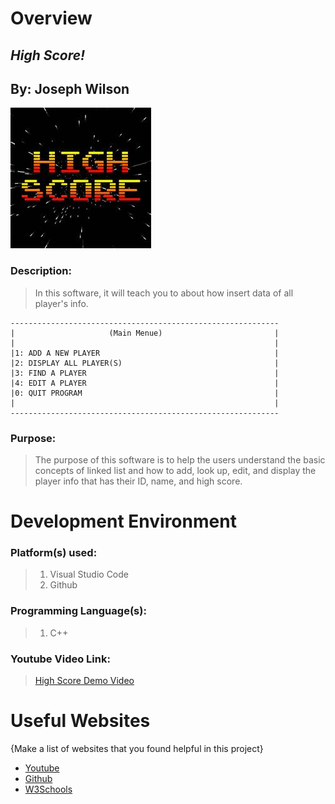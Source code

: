 # Overview

## *High Score!*
## By: Joseph Wilson

![Image](assets\highscore.jpg)

### Description:
> In this software, it will teach you to about how insert data of all player's info.
```
------------------------------------------------------------
|                     (Main Menue)                         |
|                                                          |
|1: ADD A NEW PLAYER                                       |
|2: DISPLAY ALL PLAYER(S)                                  |
|3: FIND A PLAYER                                          |
|4: EDIT A PLAYER                                          |
|0: QUIT PROGRAM                                           |
|                                                          |
------------------------------------------------------------
```

### Purpose:
> The purpose of this software is to help the users understand the basic concepts of linked list and how to add, look up, edit, and display the player info that has their ID, name, and high score.

# Development Environment

### Platform(s) used:
> 1. Visual Studio Code
> 2. Github

### Programming Language(s):
> 1. C++

### Youtube Video Link:
> [High Score Demo Video](https://www.youtube.com/watch?v=SyqgwAaVYY8&list=PLygsIex1OHUE7-9G2CkJ1ySt-spNqEPKs&index=4)

# Useful Websites

{Make a list of websites that you found helpful in this project}
* [Youtube](http://youtube.com)
* [Github](http://github.com)
* [W3Schools](http://w3shcools.com)